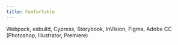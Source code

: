 ```yaml
---
title: Comfortable
---
```


Webpack, esbuild, Cypress, Storybook, InVision, Figma, Adobe CC (Photoshop, Illustrator, Premiere)
